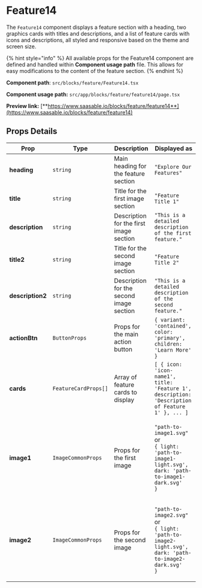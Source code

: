 # Feature14

The `Feature14` component displays a feature section with a heading, two graphics cards with titles and descriptions, and a list of feature cards with icons and descriptions, all styled and responsive based on the theme and screen size.

{% hint style="info" %}
All available props for the Feature14 component are defined and handled within **Component usage path** file. This allows for easy modifications to the content of the feature section.
{% endhint %}

**Component path**: `src/blocks/feature/Feature14.tsx`

**Component usage path:**  `src/app/blocks/feature/feature14/page.tsx`

**Preview link:** [**https://www.saasable.io/blocks/feature/feature14**](https://www.saasable.io/blocks/feature/feature14)

## Props Details

| Prop             | Type                 | Description                              | Displayed as                                                                                                                            |
| ---------------- | -------------------- | ---------------------------------------- | --------------------------------------------------------------------------------------------------------------------------------------- |
| **heading**      | `string`             | Main heading for the feature section     | `"Explore Our Features"`                                                                                                                |
| **title**        | `string`             | Title for the first image section        | `"Feature Title 1"`                                                                                                                     |
| **description**  | `string`             | Description for the first image section  | `"This is a detailed description of the first feature."`                                                                                |
| **title2**       | `string`             | Title for the second image section       | `"Feature Title 2"`                                                                                                                     |
| **description2** | `string`             | Description for the second image section | `"This is a detailed description of the second feature."`                                                                               |
| **actionBtn**    | `ButtonProps`        | Props for the main action button         | `{ variant: 'contained', color: 'primary', children: 'Learn More' }`                                                                    |
| **cards**        | `FeatureCardProps[]` | Array of feature cards to display        | `[ { icon: 'icon-name1', title: 'Feature 1', description: 'Description of Feature 1' }, ... ]`                                          |
| **image1**       | `ImageCommonProps`   | Props for the first image                | <p><code>"path-to-image1.svg"</code><br> or <br><code>{ light: 'path-to-image1-light.svg', dark: 'path-to-image1-dark.svg' }</code></p> |
| **image2**       | `ImageCommonProps`   | Props for the second image               | <p><code>"path-to-image2.svg"</code><br> or <br><code>{ light: 'path-to-image2-light.svg', dark: 'path-to-image2-dark.svg' }</code></p> |
